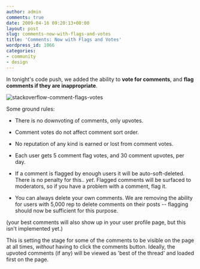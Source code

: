 ```yaml
---
author: admin
comments: true
date: 2009-04-16 09:20:13+00:00
layout: post
slug: comments-now-with-flags-and-votes
title: 'Comments: Now with Flags and Votes'
wordpress_id: 1066
categories:
- community
- design
---
```



In tonight's code push, we added the ability to **vote for comments**, and **flag comments if they are inappropriate**.



![stackoverflow-comment-flags-votes](http://blog.stackoverflow.com/wp-content/uploads/stackoverflow-comment-flags-votes.png)



Some ground rules:







  * There is no downvoting of comments, only upvotes.

  * Comment votes do not affect comment sort order.

  * No reputation of any kind is earned or lost from comment votes.

  * Each user gets 5 comment flag votes, and 30 comment upvotes, per day.

  * If a comment is flagged by enough users it will be auto-soft-deleted. There is no penalty for this.. _yet_. Flagged comments will be surfaced to moderators, so if you have a problem with a comment, flag it.

  * You can always delete your own comments. We are removing the ability for users with 5,000 rep to delete comments on their posts -- flagging should now be sufficient for this purpose.




(your best comments will also show up in your user profile page, but this isn't implemented yet.)



This is setting the stage for some of the comments to be visible on the page at all times, _without_ having to click the comments button. Ideally, the upvoted comments (if any) will be viewed as 'best of the thread' and loaded first on the page.

